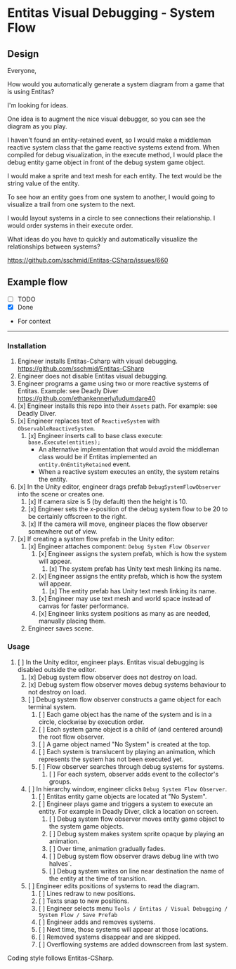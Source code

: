 # Entitas Visual Debugging - System Flow

## Design

Everyone,

How would you automatically generate a system diagram from a game that is using Entitas?

I'm looking for ideas.

One idea is to augment the nice visual debugger, so you can see the diagram as you play.

I haven't found an entity-retained event, so I would make a middleman reactive system class that the game reactive systems extend from. When compiled for debug visualization, in the execute method, I would place the debug entity game object in front of the debug system game object.

I would make a sprite and text mesh for each entity. The text would be the string value of the entity.

To see how an entity goes from one system to another, I would going to visualize a trail from one system to the next.

I would layout systems in a circle to see connections their relationship. I would order systems in their execute order.

What ideas do you have to quickly and automatically visualize the relationships between systems?

<https://github.com/sschmid/Entitas-CSharp/issues/660>

## Example flow

- [ ] TODO
- [x] Done
- For context

---

### Installation

1. Engineer installs Entitas-Csharp with visual debugging.  <https://github.com/sschmid/Entitas-CSharp>
1. Engineer does not disable Entitas visual debugging.
1. Engineer programs a game using two or more reactive systems of Entitas.  Example:  see Deadly Diver <https://github.com/ethankennerly/ludumdare40>
1. [x] Engineer installs this repo into their `Assets` path.  For example:  see Deadly Diver.
1. [x] Engineer replaces text of `ReactiveSystem` with `ObservableReactiveSystem`.
    1. [x] Engineer inserts call to base class execute:  `base.Execute(entities);`
        - An alternative implementation that would avoid the middleman class would be if Entitas implemented an `entity.OnEntityRetained` event.
        - When a reactive system executes an entity, the system retains the entity.
1. [x] In the Unity editor, engineer drags prefab `DebugSystemFlowObserver` into the scene or creates one.
    1. [x] If camera size is 5 (by default) then the height is 10.
    1. [x] Engineer sets the x-position of the debug system flow to be 20 to be certainly offscreen to the right.
    1. [x] If the camera will move, engineer places the flow observer somewhere out of view.
1. [x] If creating a system flow prefab in the Unity editor:
    1. [x] Engineer attaches component: `Debug System Flow Observer`
        1. [x] Engineer assigns the system prefab, which is how the system will appear.
            1. [x] The system prefab has Unity text mesh linking its name.
        1. [x] Engineer assigns the entity prefab, which is how the system will appear.
            1. [x] The entity prefab has Unity text mesh linking its name.
        1. [x] Engineer may use text mesh and world space instead of canvas for faster performance.
        1. [x] Engineer links system positions as many as are needed, manually placing them.
    1. Engineer saves scene.

### Usage

1. [ ] In the Unity editor, engineer plays.  Entitas visual debugging is disabled outside the editor.
    1. [x] Debug system flow observer does not destroy on load.
    1. [x] Debug system flow observer moves debug systems behaviour to not destroy on load.
    1. [ ] Debug system flow observer constructs a game object for each terminal system.
        1. [ ] Each game object has the name of the system and is in a circle, clockwise by execution order.
        1. [ ] Each system game object is a child of (and centered around) the root flow observer.
        1. [ ] A game object named "No System" is created at the top.
        1. [ ] Each system is translucent by playing an animation, which represents the system has not been executed yet.
        1. [ ] Flow observer searches through debug systems for systems.
            1. [ ] For each system, observer adds event to the collector's groups.
    1. [ ] In hierarchy window, engineer clicks `Debug System Flow Observer`.
        1. [ ] Entitas entity game objects are located at "No System".
        1. [ ] Engineer plays game and triggers a system to execute an entity.  For example in Deadly Diver, click a location on screen.
            1. [ ] Debug system flow observer moves entity game object to the system game objects.
            1. [ ] Debug system makes system sprite opaque by playing an animation.
            1. [ ] Over time, animation gradually fades.
            1. [ ] Debug system flow observer draws debug line with two halves`.
            1. [ ] Debug system writes on line near destination the name of the entity at the time of transition.
    1. [ ] Engineer edits positions of systems to read the diagram.
        1. [ ] Lines redraw to new positions.
        1. [ ] Texts snap to new positions.
        1. [ ] Engineer selects menu `Tools / Entitas / Visual Debugging / System Flow / Save Prefab`
        1. [ ] Engineer adds and removes systems.
        1. [ ] Next time, those systems will appear at those locations.
        1. [ ] Removed systems disappear and are skipped.
        1. [ ] Overflowing systems are added downscreen from last system.


Coding style follows Entitas-CSharp.
